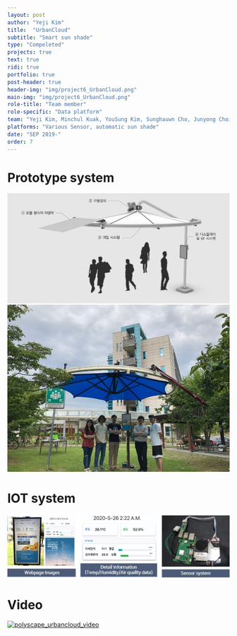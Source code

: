 ```yaml
---
layout: post
author: "Yeji Kim"
title:  "UrbanCloud"
subtitle: "Smart sun shade"
type: "Compeleted"
projects: true
text: true
ridi: true
portfolio: true
post-header: true
header-img: "img/project6_UrbanCloud.png"
main-img: "img/project6_UrbanCloud.png"
role-title: "Team member"
role-specific: "Data platform"
team: "Yeji Kim, Minchul Kuak, YouSung Kim, Sunghauwn Cho, Junyong Choi"
platforms: "Various Sensor, automatic sun shade"
date: "SEP 2019-"
order: 7
---
```


# Prototype system 
![project6_polyscape_img1](img/polyscape_img1.jpg)
![project6_polyscape_final](img/polyscape_final.jpg)

# IOT system 
![project6_polyscape_IOTsystem](img/polyscape_IOTsystem.jpg)


# Video

[![polyscape_urbancloud_video](http://img.youtube.com/vi/C2xQtuFq1mM/0.jpg)](http://www.youtube.com/watch?v=C2xQtuFq1mM)
